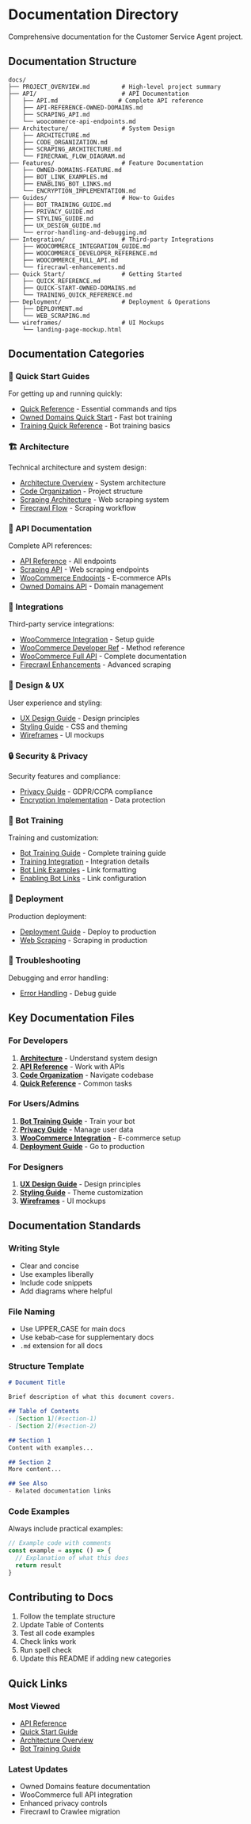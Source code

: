 # Documentation Directory

Comprehensive documentation for the Customer Service Agent project.

## Documentation Structure

```
docs/
├── PROJECT_OVERVIEW.md         # High-level project summary
├── API/                        # API Documentation
│   ├── API.md                 # Complete API reference
│   ├── API-REFERENCE-OWNED-DOMAINS.md
│   ├── SCRAPING_API.md
│   └── woocommerce-api-endpoints.md
├── Architecture/               # System Design
│   ├── ARCHITECTURE.md
│   ├── CODE_ORGANIZATION.md
│   ├── SCRAPING_ARCHITECTURE.md
│   └── FIRECRAWL_FLOW_DIAGRAM.md
├── Features/                   # Feature Documentation
│   ├── OWNED-DOMAINS-FEATURE.md
│   ├── BOT_LINK_EXAMPLES.md
│   ├── ENABLING_BOT_LINKS.md
│   └── ENCRYPTION_IMPLEMENTATION.md
├── Guides/                     # How-to Guides
│   ├── BOT_TRAINING_GUIDE.md
│   ├── PRIVACY_GUIDE.md
│   ├── STYLING_GUIDE.md
│   ├── UX_DESIGN_GUIDE.md
│   └── error-handling-and-debugging.md
├── Integration/                # Third-party Integrations
│   ├── WOOCOMMERCE_INTEGRATION_GUIDE.md
│   ├── WOOCOMMERCE_DEVELOPER_REFERENCE.md
│   ├── WOOCOMMERCE_FULL_API.md
│   └── firecrawl-enhancements.md
├── Quick Start/                # Getting Started
│   ├── QUICK_REFERENCE.md
│   ├── QUICK-START-OWNED-DOMAINS.md
│   └── TRAINING_QUICK_REFERENCE.md
├── Deployment/                 # Deployment & Operations
│   ├── DEPLOYMENT.md
│   └── WEB_SCRAPING.md
└── wireframes/                 # UI Mockups
    └── landing-page-mockup.html
```

## Documentation Categories

### 🚀 Quick Start Guides
For getting up and running quickly:
- [Quick Reference](QUICK_REFERENCE.md) - Essential commands and tips
- [Owned Domains Quick Start](QUICK-START-OWNED-DOMAINS.md) - Fast bot training
- [Training Quick Reference](TRAINING_QUICK_REFERENCE.md) - Bot training basics

### 🏗️ Architecture
Technical architecture and system design:
- [Architecture Overview](ARCHITECTURE.md) - System architecture
- [Code Organization](CODE_ORGANIZATION.md) - Project structure
- [Scraping Architecture](SCRAPING_ARCHITECTURE.md) - Web scraping system
- [Firecrawl Flow](FIRECRAWL_FLOW_DIAGRAM.md) - Scraping workflow

### 📡 API Documentation
Complete API references:
- [API Reference](API.md) - All endpoints
- [Scraping API](SCRAPING_API.md) - Web scraping endpoints
- [WooCommerce Endpoints](woocommerce-api-endpoints.md) - E-commerce APIs
- [Owned Domains API](API-REFERENCE-OWNED-DOMAINS.md) - Domain management

### 🔌 Integrations
Third-party service integrations:
- [WooCommerce Integration](WOOCOMMERCE_INTEGRATION_GUIDE.md) - Setup guide
- [WooCommerce Developer Ref](WOOCOMMERCE_DEVELOPER_REFERENCE.md) - Method reference
- [WooCommerce Full API](WOOCOMMERCE_FULL_API.md) - Complete documentation
- [Firecrawl Enhancements](firecrawl-enhancements.md) - Advanced scraping

### 🎨 Design & UX
User experience and styling:
- [UX Design Guide](UX_DESIGN_GUIDE.md) - Design principles
- [Styling Guide](STYLING_GUIDE.md) - CSS and theming
- [Wireframes](wireframes/) - UI mockups

### 🔒 Security & Privacy
Security features and compliance:
- [Privacy Guide](PRIVACY_GUIDE.md) - GDPR/CCPA compliance
- [Encryption Implementation](ENCRYPTION_IMPLEMENTATION.md) - Data protection

### 🤖 Bot Training
Training and customization:
- [Bot Training Guide](BOT_TRAINING_GUIDE.md) - Complete training guide
- [Training Integration](TRAINING_INTEGRATION.md) - Integration details
- [Bot Link Examples](BOT_LINK_EXAMPLES.md) - Link formatting
- [Enabling Bot Links](ENABLING_BOT_LINKS.md) - Link configuration

### 🚀 Deployment
Production deployment:
- [Deployment Guide](DEPLOYMENT.md) - Deploy to production
- [Web Scraping](WEB_SCRAPING.md) - Scraping in production

### 🐛 Troubleshooting
Debugging and error handling:
- [Error Handling](error-handling-and-debugging.md) - Debug guide

## Key Documentation Files

### For Developers

1. **[Architecture](ARCHITECTURE.md)** - Understand system design
2. **[API Reference](API.md)** - Work with APIs
3. **[Code Organization](CODE_ORGANIZATION.md)** - Navigate codebase
4. **[Quick Reference](QUICK_REFERENCE.md)** - Common tasks

### For Users/Admins

1. **[Bot Training Guide](BOT_TRAINING_GUIDE.md)** - Train your bot
2. **[Privacy Guide](PRIVACY_GUIDE.md)** - Manage user data
3. **[WooCommerce Integration](WOOCOMMERCE_INTEGRATION_GUIDE.md)** - E-commerce setup
4. **[Deployment Guide](DEPLOYMENT.md)** - Go to production

### For Designers

1. **[UX Design Guide](UX_DESIGN_GUIDE.md)** - Design principles
2. **[Styling Guide](STYLING_GUIDE.md)** - Theme customization
3. **[Wireframes](wireframes/)** - UI mockups

## Documentation Standards

### Writing Style
- Clear and concise
- Use examples liberally
- Include code snippets
- Add diagrams where helpful

### File Naming
- Use UPPER_CASE for main docs
- Use kebab-case for supplementary docs
- `.md` extension for all docs

### Structure Template
```markdown
# Document Title

Brief description of what this document covers.

## Table of Contents
- [Section 1](#section-1)
- [Section 2](#section-2)

## Section 1
Content with examples...

## Section 2
More content...

## See Also
- Related documentation links
```

### Code Examples
Always include practical examples:
```typescript
// Example code with comments
const example = async () => {
  // Explanation of what this does
  return result
}
```

## Contributing to Docs

1. Follow the template structure
2. Update Table of Contents
3. Test all code examples
4. Check links work
5. Run spell check
6. Update this README if adding new categories

## Quick Links

### Most Viewed
- [API Reference](API.md)
- [Quick Start Guide](QUICK-START-OWNED-DOMAINS.md)
- [Architecture Overview](ARCHITECTURE.md)
- [Bot Training Guide](BOT_TRAINING_GUIDE.md)

### Latest Updates
- Owned Domains feature documentation
- WooCommerce full API integration
- Enhanced privacy controls
- Firecrawl to Crawlee migration